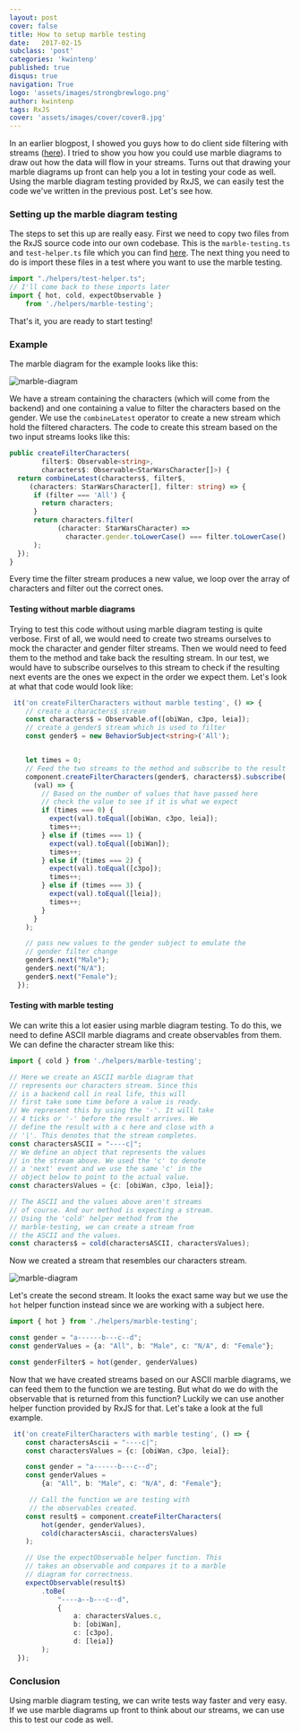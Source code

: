 ```yaml
---
layout: post
cover: false
title: How to setup marble testing
date:   2017-02-15
subclass: 'post'
categories: 'kwintenp'
published: true
disqus: true
navigation: True
logo: 'assets/images/strongbrewlogo.png'
author: kwintenp
tags: RxJS
cover: 'assets/images/cover/cover8.jpg'
---
```


In an earlier blogpost, I showed you guys how to do client side filtering with streams (<a href="http://blog.kwintenp.com/client-side-filtering-with-streams/" target="_blank">here</a>). I tried to show you how you could use marble diagrams to draw out how the data will flow in your streams. Turns out that drawing your marble diagrams up front can help you a lot in testing your code as well. Using the marble diagram testing provided by RxJS, we can easily test the code we've written in the previous post. Let's see how.

### Setting up the marble diagram testing

The steps to set this up are really easy. First we need to copy two files from the RxJS source code into our own codebase. This is the `marble-testing.ts` and `test-helper.ts` file which you can find <a href="https://github.com/ReactiveX/rxjs/tree/master/spec/helpers" target="_blank">here</a>.
The next thing you need to do is import these files in a test where you want to use the marble testing.

```typescript
import "./helpers/test-helper.ts";
// I'll come back to these imports later
import { hot, cold, expectObservable } 
	from './helpers/marble-testing';
```

That's it, you are ready to start testing!

### Example

The marble diagram for the example looks like this:

![marble-diagram](https://www.dropbox.com/s/zhj0xvz6d5e84m4/Screenshot%202017-03-04%2016.12.24.png?raw=1)

We have a stream containing the characters (which will come from the backend) and one containing a value to filter the characters based on the gender. We use the `combineLatest` operator to create a new stream which hold the filtered characters. The code to create this stream based on the two input streams looks like this:

```typescript
public createFilterCharacters(
        filter$: Observable<string>,
        characters$: Observable<StarWarsCharacter[]>) {
  return combineLatest(characters$, filter$,
     (characters: StarWarsCharacter[], filter: string) => {
      if (filter === 'All') {
        return characters;
      }
      return characters.filter(
            (character: StarWarsCharacter) =>
              character.gender.toLowerCase() === filter.toLowerCase()
      );
  });
}
```
Every time the filter stream produces a new value, we loop over the array of characters and filter out the correct ones.

#### Testing without marble diagrams
Trying to test this code without using marble diagram testing is quite verbose. First of all, we would need to create two streams ourselves to mock the character and gender filter streams. Then we would need to feed them to the method and take back the resulting stream. In our test, we would have to subscribe ourselves to this stream to check if the resulting next events are the ones we expect in the order we expect them. 
Let's look at what that code would look like:

```typescript
 it('on createFilterCharacters without marble testing', () => {
    // create a characters$ stream
    const characters$ = Observable.of([obiWan, c3po, leia]);
    // create a gender$ stream which is used to filter
    const gender$ = new BehaviorSubject<string>('All');


    let times = 0;
    // Feed the two streams to the method and subscribe to the result
    component.createFilterCharacters(gender$, characters$).subscribe(
      (val) => {
        // Based on the number of values that have passed here
        // check the value to see if it is what we expect
        if (times === 0) {
          expect(val).toEqual([obiWan, c3po, leia]);
          times++;
        } else if (times === 1) {
          expect(val).toEqual([obiWan]);
          times++;
        } else if (times === 2) {
          expect(val).toEqual([c3po]);
          times++;
        } else if (times === 3) {
          expect(val).toEqual([leia]);
          times++;
        }
      }
    );

    // pass new values to the gender subject to emulate the
    // gender filter change
    gender$.next("Male");
    gender$.next("N/A");
    gender$.next("Female");
  });
```

#### Testing with marble testing
We can write this a lot easier using marble diagram testing. To do this, we need to define ASCII marble diagrams and create observables from them. We can define the character stream like this:

```typescript
import { cold } from './helpers/marble-testing';

// Here we create an ASCII marble diagram that 
// represents our characters stream. Since this
// is a backend call in real life, this will 
// first take some time before a value is ready.
// We represent this by using the '-'. It will take
// 4 ticks or '-' before the result arrives. We
// define the result with a c here and close with a
// '|'. This denotes that the stream completes.
const charactersASCII = "----c|";
// We define an object that represents the values
// in the stream above. We used the 'c' to denote 
// a 'next' event and we use the same 'c' in the 
// object below to point to the actual value.
const charactersValues = {c: [obiWan, c3po, leia]};

// The ASCII and the values above aren't streams
// of course. And our method is expecting a stream.
// Using the 'cold' helper method from the 
// marble-testing, we can create a stream from
// the ASCII and the values.
const characters$ = cold(charactersASCII, charactersValues);
```
Now we created a stream that resembles our characters stream.

![marble-diagram](https://www.dropbox.com/s/zyr7j5goywo3asy/Screenshot%202017-05-06%2018.14.21.png?raw=1)

Let's create the second stream. It looks the exact same way but we use the `hot` helper function instead since we are working with a subject here.

```typescript
import { hot } from './helpers/marble-testing';

const gender = "a------b---c--d";
const genderValues = {a: "All", b: "Male", c: "N/A", d: "Female"};

const genderFilter$ = hot(gender, genderValues)
```
Now that we have created streams based on our ASCII marble diagrams, we can feed them to the function we are testing. But what do we do with the observable that is returned from this function? Luckily we can use another helper function provided by RxJS for that. 
Let's take a look at the full example.

```typescript
 it('on createFilterCharacters with marble testing', () => {
    const charactersAscii = "----c|";
    const charactersValues = {c: [obiWan, c3po, leia]};

    const gender = "a------b---c--d";
    const genderValues = 
    	{a: "All", b: "Male", c: "N/A", d: "Female"};

	 // Call the function we are testing with 
	 // the observables created. 
    const result$ = component.createFilterCharacters(
    	hot(gender, genderValues), 
    	cold(charactersAscii, charactersValues)
    );

    // Use the expectObservable helper function. This
    // takes an observable and compares it to a marble
    // diagram for correctness.
    expectObservable(result$)
    	.toBe(
    		"----a--b---c--d", 
    		{
    		    a: charactersValues.c,
    		    b: [obiWan],
    		    c: [c3po],
    		    d: [leia]}
    	);
  });
```

### Conclusion
Using marble diagram testing, we can write tests way faster and very easy. If we use marble diagrams up front to think about our streams, we can use this to test our code as well. 
